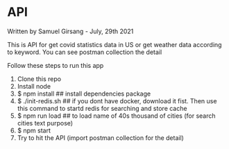 # API

Written by Samuel Girsang - July, 29th 2021

This is API for get covid statistics data in US or get weather data according to keyword.
You can see postman collection the detail

Follow these steps to run this app

1. Clone this repo
2. Install node
3. $ npm install ## install dependencies package
4. $ ./init-redis.sh ## if you dont have docker, download it fist. Then use this command to startd redis for searching and store cache
5. $ npm run load ## to load name of 40s thousand of cities (for search cities text purpose)
6. $ npm start
7. Try to hit the API (import postman collection for the detail)
